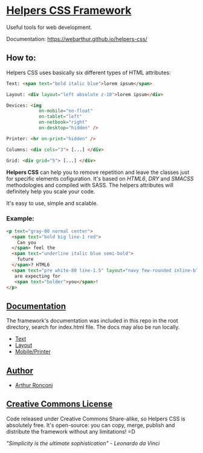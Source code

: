 # [Helpers CSS Framework](https://webarthur.github.io/helpers-css/)
Useful tools for web development.

Documentation: https://webarthur.github.io/helpers-css/

## How to:

Helpers CSS uses basically six different types of HTML attributes:

```html
Text: <span text="bold italic blue">lorem ipsum</span>

Layout: <div layout="left absolute z-10">lorem ipsum</div>

Devices: <img
            on-mobile="no-float"
            on-tablet="left"
            on-netbook="right"
            on-desktop="hidden" />

Printer: <hr on-print="hidden" />

Columns: <div cols="3"> [...] </div>

Grid: <div grid="5"> [...] </div>
```

**Helpers CSS** can help you to remove repetition and leave the classes just for specific elements cofiguration. It's based on *HTML6*, *DRY* and *SMACSS* methodologies and compiled with SASS. The helpers attributes will definitely help you scale your code.

It's easy to use, simple and scalable.

### Example:

```html
<p text="gray-80 normal center">
  <span text="bold big line-1 red">
    Can you
  </span> feel the
  <span text="underline italic blue semi-bold">
    future
  </span>? HTML6
  <span text="pre white-80 line-1.5" layout="navy few-rounded inline-block">  advantages  </span>
   are expecting for
   <span text="bolder">you</span>!
</p>
```

## [Documentation](http://helpers.araujo.cc)

The framework's documentation was included in this repo in the root directory, search for index.html file. The docs may also be run locally.

* [Text](http://helpers.araujo.cc/#text)
* [Layout](http://helpers.araujo.cc/#layout)
* [Mobile/Printer](http://helpers.araujo.cc/#mobile)

## [Author](http://araujo.cc)

* [Arthur Ronconi](https://devarthur.com)

## [Creative Commons License](http://creativecommons.org/licenses/by-sa/4.0/)

Code released under Creative Commons Share-alike, so Helpers CSS is absolutely free. It's open-source: you can copy, merge, publish and distribute the framework without any limitations! =D

<i>"Simplicity is the ultimate sophistication" - Leonardo da Vinci</i>
